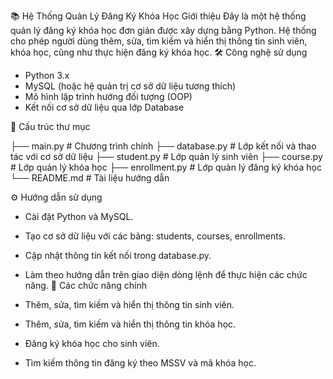 📚 Hệ Thống Quản Lý Đăng Ký Khóa Học
Giới thiệu
Đây là một hệ thống quản lý đăng ký khóa học đơn giản được xây dựng bằng Python. Hệ thống cho phép người dùng thêm, sửa, tìm kiếm và hiển thị thông tin sinh viên, khóa học, cũng như thực hiện đăng ký khóa học.
🛠️ Công nghệ sử dụng
- Python 3.x
- MySQL (hoặc hệ quản trị cơ sở dữ liệu tương thích)
- Mô hình lập trình hướng đối tượng (OOP)
- Kết nối cơ sở dữ liệu qua lớp Database

📁 Cấu trúc thư mục

├── main.py               # Chương trình chính
├── database.py           # Lớp kết nối và thao tác với cơ sở dữ liệu
├── student.py            # Lớp quản lý sinh viên
├── course.py             # Lớp quản lý khóa học
├── enrollment.py         # Lớp quản lý đăng ký khóa học
└── README.md             # Tài liệu hướng dẫn


⚙️ Hướng dẫn sử dụng
- Cài đặt Python và MySQL.
- Tạo cơ sở dữ liệu với các bảng: students, courses, enrollments.
- Cập nhật thông tin kết nối trong database.py.

- Làm theo hướng dẫn trên giao diện dòng lệnh để thực hiện các chức năng.
🧩 Các chức năng chính
- Thêm, sửa, tìm kiếm và hiển thị thông tin sinh viên.
- Thêm, sửa, tìm kiếm và hiển thị thông tin khóa học.
- Đăng ký khóa học cho sinh viên.
- Tìm kiếm thông tin đăng ký theo MSSV và mã khóa học.



